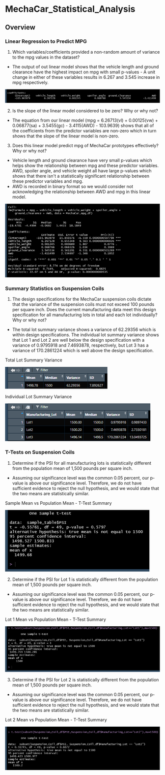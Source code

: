 # MechaCar_Statistical_Analysis

## Overview

### Linear Regression to Predict MPG
1. Which variables/coefficients provided a non-random amount of variance to the mpg values in the dataset?
- The output of out linear model shows that the vehicle length and ground clearance have the highest impact on mpg with small p-values - A unit change in either of these variables results in 6.267 and 3.545 increase in mpg respectively.

![Coefficients](./Images/Coefficients.png)

2. Is the slope of the linear model considered to be zero? Why or why not?
- The equation from our linear model (mpg = 6.26713(vl) + 0.00125(vw) + 0.06877(sa) + 3.5455(gc) - 3.4115(AWD) - 103.9639) shows that all of the coefficients from the predictor variables are non-zero which in turn shows that the slope of the linear model is non-zero.

3. Does this linear model predict mpg of MechaCar prototypes effectively? Why or why not?
- Vehicle length and ground clearance have very small p-values which helps show the relationship between mpg and these predictor variables. AWD, spoiler angle, and vehicle weight all have large p-values which shows that there isn't a statistically significant relationship between these predictor variables and mpg.
- AWD is recorded in binary format so we would consider not acknowledging the relationship between AWD and mpg in this linear model.

![Model Summary](./Images/Model_Summary.png)

### Summary Statistics on Suspension Coils
1. The design specifications for the MechaCar suspension coils dictate that the variance of the suspension coils must not exceed 100 pounds per square inch. Does the current manufacturing data meet this design specification for all manufacturing lots in total and each lot individually? Why or why not?
- The total lot summary variance shows a variance of 62.29356 which is within design specifications. The individual lot summary variance shows that Lot 1 and Lot 2 are well below the design specification with a variance of 0.9795918 and 7.4693878, respectively, but Lot 3 has a variance of 170.2861224 which is well above the design specification.

Total Lot Summary Variance

![Total Lot Summary Variance](./Images/Summary_Statistics.png)

Individual Lot Summary Variance

![Individual Lot Summary Variance](./Images/Lot_Summary.png)

### T-Tests on Suspension Coils
1. Determine if the PSI for all manufacturing lots is statistically different from the population mean of 1,500 pounds per square inch.

- Assuming our significance level was the common 0.05 percent, our p-value is above our significance level. Therefore, we do not have sufficient evidence to reject the null hypothesis, and we would state that the two means are statistically similar.

Sample Mean vs Population Mean - T-Test Summary

![Sample Mean vs Population Mean - T-Test Summary](./Images/Sample_Test.png)

2. Determine if the PSI for Lot 1 is statistically different from the population mean of 1,500 pounds per square inch.

- Assuming our significance level was the common 0.05 percent, our p-value is above our significance level. Therefore, we do not have sufficient evidence to reject the null hypothesis, and we would state that the two means are statistically similar.

Lot 1 Mean vs Population Mean - T-Test Summary

![Lot 1 Mean vs Population Mean - T-Test Summary](./Images/Lot1_Test.png)

3. Determine if the PSI for Lot 2 is statistically different from the population mean of 1,500 pounds per square inch.

- Assuming our significance level was the common 0.05 percent, our p-value is above our significance level. Therefore, we do not have sufficient evidence to reject the null hypothesis, and we would state that the two means are statistically similar.

Lot 2 Mean vs Population Mean - T-Test Summary

![Lot 2 Mean vs Population Mean - T-Test Summary](./Images/Lot2_Test.png)